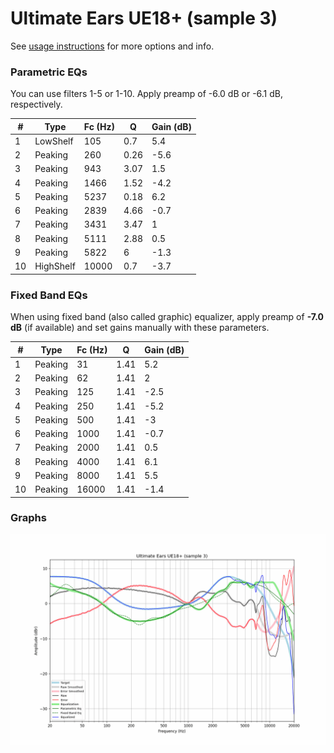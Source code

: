 # Ultimate Ears UE18+ (sample 3)
See [usage instructions](https://github.com/jaakkopasanen/AutoEq#usage) for more options and info.

### Parametric EQs
You can use filters 1-5 or 1-10. Apply preamp of -6.0 dB or -6.1 dB, respectively.

|   # | Type      |   Fc (Hz) |    Q |   Gain (dB) |
|-----|-----------|-----------|------|-------------|
|   1 | LowShelf  |       105 | 0.7  |         5.4 |
|   2 | Peaking   |       260 | 0.26 |        -5.6 |
|   3 | Peaking   |       943 | 3.07 |         1.5 |
|   4 | Peaking   |      1466 | 1.52 |        -4.2 |
|   5 | Peaking   |      5237 | 0.18 |         6.2 |
|   6 | Peaking   |      2839 | 4.66 |        -0.7 |
|   7 | Peaking   |      3431 | 3.47 |         1   |
|   8 | Peaking   |      5111 | 2.88 |         0.5 |
|   9 | Peaking   |      5822 | 6    |        -1.3 |
|  10 | HighShelf |     10000 | 0.7  |        -3.7 |

### Fixed Band EQs
When using fixed band (also called graphic) equalizer, apply preamp of **-7.0 dB** (if available) and set gains manually with these parameters.

|   # | Type    |   Fc (Hz) |    Q |   Gain (dB) |
|-----|---------|-----------|------|-------------|
|   1 | Peaking |        31 | 1.41 |         5.2 |
|   2 | Peaking |        62 | 1.41 |         2   |
|   3 | Peaking |       125 | 1.41 |        -2.5 |
|   4 | Peaking |       250 | 1.41 |        -5.2 |
|   5 | Peaking |       500 | 1.41 |        -3   |
|   6 | Peaking |      1000 | 1.41 |        -0.7 |
|   7 | Peaking |      2000 | 1.41 |         0.5 |
|   8 | Peaking |      4000 | 1.41 |         6.1 |
|   9 | Peaking |      8000 | 1.41 |         5.5 |
|  10 | Peaking |     16000 | 1.41 |        -1.4 |

### Graphs
![](./Ultimate%20Ears%20UE18+%20(sample%203).png)
